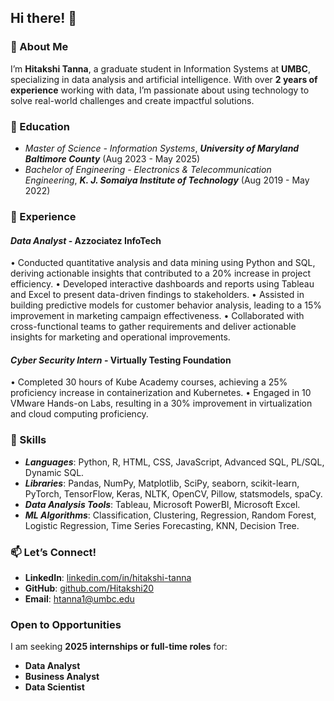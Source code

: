 ## Hi there! 👋
### 🚀 About Me
I’m **Hitakshi Tanna**, a graduate student in Information Systems at **UMBC**, specializing in data analysis and artificial intelligence. With over **2 years of experience** working with data, I’m passionate about using technology to solve real-world challenges and create impactful solutions. 

### 🏫 Education
- *Master of Science - Information Systems*, ***University of Maryland Baltimore County*** (Aug 2023 - May 2025)
- *Bachelor of Engineering - Electronics & Telecommunication Engineering*, ***K. J. Somaiya Institute of Technology*** (Aug 2019 - May 2022)


### 🏢 Experience
#### *Data Analyst* - Azzociatez InfoTech
•	Conducted quantitative analysis and data mining using Python and SQL, deriving actionable insights that contributed to a 20% increase in project efficiency.
•	Developed interactive dashboards and reports using Tableau and Excel to present data-driven findings to stakeholders.
•	Assisted in building predictive models for customer behavior analysis, leading to a 15% improvement in marketing campaign effectiveness.
•	Collaborated with cross-functional teams to gather requirements and deliver actionable insights for marketing and operational improvements.

#### *Cyber Security Intern* - Virtually Testing Foundation 
•	Completed 30 hours of Kube Academy courses, achieving a 25% proficiency increase in containerization and Kubernetes.
•	Engaged in 10 VMware Hands-on Labs, resulting in a 30% improvement in virtualization and cloud computing proficiency.


### 🎯  Skills 
- ***Languages***: Python, R, HTML, CSS, JavaScript, Advanced SQL, PL/SQL, Dynamic SQL.
- ***Libraries***:  Pandas, NumPy, Matplotlib, SciPy, seaborn, scikit-learn, PyTorch, TensorFlow, Keras, NLTK, OpenCV, Pillow, statsmodels, spaCy.
- ***Data Analysis Tools***: Tableau, Microsoft PowerBI, Microsoft Excel.
- ***ML Algorithms***: Classification, Clustering, Regression, Random Forest, Logistic Regression, Time Series Forecasting, KNN, Decision Tree.


### 📫 Let’s Connect!

- **LinkedIn**: [linkedin.com/in/hitakshi-tanna](https://www.linkedin.com/in/hitakshi-tanna)
- **GitHub**: [github.com/Hitakshi20](https://github.com/Hitakshi20)
- **Email**: [htanna1@umbc.edu](mailto:htanna1@umbc.edu)


<!--
### 🌱 Currently Learning
- **Advacned Airtifical Intelligence Algorithms**
- **Ethical Issues in AI**
-->


### Open to Opportunities
I am seeking **2025 internships or full-time roles** for:
- **Data Analyst**
- **Business Analyst**
- **Data Scientist**
